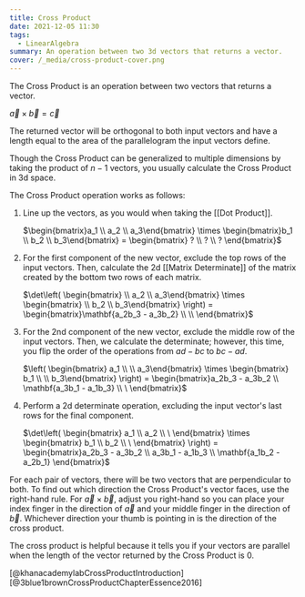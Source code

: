 ```yaml
---
title: Cross Product
date: 2021-12-05 11:30
tags:
  - LinearAlgebra
summary: An operation between two 3d vectors that returns a vector.
cover: /_media/cross-product-cover.png
---
```


The Cross Product is an operation between two vectors that returns a vector.

$\vec{a} \times \vec{b} = \vec{c}$

The returned vector will be orthogonal to both input vectors and have a length equal to the area of the parallelogram the input vectors define.
 
Though the Cross Product can be generalized to multiple dimensions by taking the product of $n - 1$ vectors, you usually calculate the Cross Product in 3d space.

The Cross Product operation works as follows:

1. Line up the vectors, as you would when taking the [[Dot Product]].

    $\begin{bmatrix}a_1 \\ a_2 \\ a_3\end{bmatrix} \times \begin{bmatrix}b_1 \\ b_2 \\ b_3\end{bmatrix} = \begin{bmatrix} ? \\ ? \\ ? \end{bmatrix}$

2. For the first component of the new vector, exclude the top rows of the input vectors. Then, calculate the 2d [[Matrix Determinate]] of the matrix created by the bottom two rows of each matrix.

    $\det\left( \begin{bmatrix} \\ a_2 \\ a_3\end{bmatrix} \times \begin{bmatrix} \\ b_2 \\ b_3\end{bmatrix} \right) = \begin{bmatrix}\mathbf{a_2b_3 - a_3b_2} \\ \\ \end{bmatrix}$
    
3. For the 2nd component of the new vector, exclude the middle row of the input vectors. Then, we calculate the determinate; however, this time, you flip the order of the operations from $ad - bc$ to $bc - ad$.

    $\left( \begin{bmatrix} a_1 \\  \\ a_3\end{bmatrix} \times \begin{bmatrix} b_1 \\  \\ b_3\end{bmatrix} \right) = \begin{bmatrix}a_2b_3 - a_3b_2 \\ \mathbf{a_3b_1 - a_1b_3} \\ \ \end{bmatrix}$
    
4. Perform a 2d determinate operation, excluding the input vector's last rows for the final component.

    $\det\left( \begin{bmatrix} a_1 \\ a_2 \\ \ \end{bmatrix} \times \begin{bmatrix} b_1 \\ b_2 \\ \ \end{bmatrix} \right) = \begin{bmatrix}a_2b_3 - a_3b_2 \\ a_3b_1 - a_1b_3 \\ \mathbf{a_1b_2 - a_2b_1} \end{bmatrix}$
    
For each pair of vectors, there will be two vectors that are perpendicular to both. To find out which direction the Cross Product's vector faces, use the right-hand rule. For $\vec{a} \times \vec{b}$, adjust you right-hand so you can place your index finger in the direction of $\vec{a}$ and your middle finger in the direction of $\vec{b}$. Whichever direction your thumb is pointing in is the direction of the cross product.

The cross product is helpful because it tells you if your vectors are parallel when the length of the vector returned by the Cross Product is 0.

[@khanacademylabCrossProductIntroduction]
[@3blue1brownCrossProductChapterEssence2016]